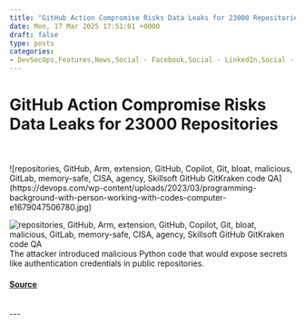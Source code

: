 ```yaml
---
title: "GitHub Action Compromise Risks Data Leaks for 23000 Repositories"
date: Mon, 17 Mar 2025 17:51:01 +0000
draft: false
type: posts
categories: 
- DevSecOps,Features,News,Social - Facebook,Social - LinkedIn,Social - X,GitHub Actions,leaked secrets,Python,software supply chain attacks
---
```

# GitHub Action Compromise Risks Data Leaks for 23000 Repositories

<br/>

<br/>
![repositories, GitHub, Arm, extension, GitHub, Copilot, Git, bloat, malicious, GitLab, memory-safe, CISA, agency, Skillsoft GitHub GitKraken code QA](https://devops.com/wp-content/uploads/2023/03/programming-background-with-person-working-with-codes-computer-e1679047506780.jpg)

![repositories, GitHub, Arm, extension, GitHub, Copilot, Git, bloat, malicious, GitLab, memory-safe, CISA, agency, Skillsoft GitHub GitKraken code QA](https://devops.com/wp-content/uploads/2023/03/programming-background-with-person-working-with-codes-computer-e1679047506780-150x150.jpg)The attacker introduced malicious Python code that would expose secrets like authentication credentials in public repositories.

#### [Source](https://devops.com/github-action-compromise-risks-data-leaks-for-23000-repositories/?utm_source=rss&utm_medium=rss&utm_campaign=github-action-compromise-risks-data-leaks-for-23000-repositories)

<br/>
---
